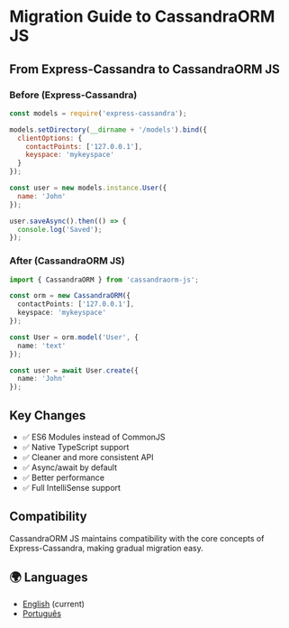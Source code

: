 # Migration Guide to CassandraORM JS

## From Express-Cassandra to CassandraORM JS

### Before (Express-Cassandra)

```javascript
const models = require('express-cassandra');

models.setDirectory(__dirname + '/models').bind({
  clientOptions: {
    contactPoints: ['127.0.0.1'],
    keyspace: 'mykeyspace'
  }
});

const user = new models.instance.User({
  name: 'John'
});

user.saveAsync().then(() => {
  console.log('Saved');
});
```

### After (CassandraORM JS)

```typescript
import { CassandraORM } from 'cassandraorm-js';

const orm = new CassandraORM({
  contactPoints: ['127.0.0.1'],
  keyspace: 'mykeyspace'
});

const User = orm.model('User', {
  name: 'text'
});

const user = await User.create({
  name: 'John'
});
```

## Key Changes

- ✅ ES6 Modules instead of CommonJS
- ✅ Native TypeScript support
- ✅ Cleaner and more consistent API
- ✅ Async/await by default
- ✅ Better performance
- ✅ Full IntelliSense support

## Compatibility

CassandraORM JS maintains compatibility with the core concepts of Express-Cassandra, making gradual migration easy.

## 🌍 Languages

- [English](migration.md) (current)
- [Português](migration.pt.md)
